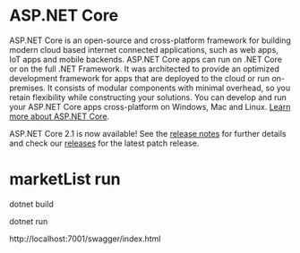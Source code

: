 ASP.NET Core
============

ASP.NET Core is an open-source and cross-platform framework for building modern cloud based internet connected applications, such as web apps, IoT apps and mobile backends. ASP.NET Core apps can run on .NET Core or on the full .NET Framework. It was architected to provide an optimized development framework for apps that are deployed to the cloud or run on-premises. It consists of modular components with minimal overhead, so you retain flexibility while constructing your solutions. You can develop and run your ASP.NET Core apps cross-platform on Windows, Mac and Linux. [Learn more about ASP.NET Core](https://docs.microsoft.com/aspnet/core/).

ASP.NET Core 2.1 is now available! See the [release notes](https://github.com/aspnet/AspNetCore/releases/tag/2.1.0) for further details and check our [releases](https://github.com/aspnet/AspNetCore/releases/) for the latest patch release.

# marketList run

dotnet build

dotnet run

http://localhost:7001/swagger/index.html
